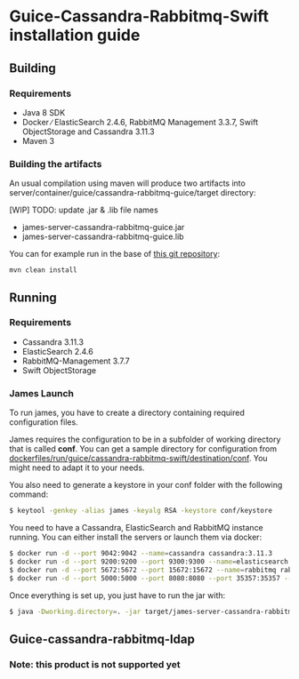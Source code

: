 # Guice-Cassandra-Rabbitmq-Swift installation guide

## Building

### Requirements

 - Java 8 SDK
 - Docker ∕ ElasticSearch 2.4.6, RabbitMQ Management 3.3.7, Swift ObjectStorage and Cassandra 3.11.3
 - Maven 3

### Building the artifacts

An usual compilation using maven will produce two artifacts into server/container/guice/cassandra-rabbitmq-guice/target directory:

[WIP] TODO: update .jar & .lib file names
 * james-server-cassandra-rabbitmq-guice.jar
 * james-server-cassandra-rabbitmq-guice.lib

You can for example run in the base of [this git repository](https://github.com/apache/james-project):

```
mvn clean install
```

## Running

### Requirements

 * Cassandra 3.11.3
 * ElasticSearch 2.4.6
 * RabbitMQ-Management 3.7.7
 * Swift ObjectStorage
### James Launch

To run james, you have to create a directory containing required configuration files.

James requires the configuration to be in a subfolder of working directory that is called **conf**. You can get a sample
directory for configuration from
[dockerfiles/run/guice/cassandra-rabbitmq-swift/destination/conf](https://github.com/apache/james-project/tree/master/dockerfiles/run/guice/cassandra-rabbitmq-swift/destination/conf). You might need to adapt it to your needs.

You also need to generate a keystore in your conf folder with the following command:

```bash
$ keytool -genkey -alias james -keyalg RSA -keystore conf/keystore
```

You need to have a Cassandra, ElasticSearch and RabbitMQ instance running. You can either install the servers or launch them via docker:

```bash
$ docker run -d --port 9042:9042 --name=cassandra cassandra:3.11.3
$ docker run -d --port 9200:9200 --port 9300:9300 --name=elasticsearch elasticsearch:2.4.6
$ docker run -d --port 5672:5672 --port 15672:15672 --name=rabbitmq rabbitmq:3.7.7-management
$ docker run -d --port 5000:5000 --port 8080:8080 --port 35357:35357 --name=swift jeantil/openstack-keystone-swift:pike
```

Once everything is set up, you just have to run the jar with:

```bash
$ java -Dworking.directory=. -jar target/james-server-cassandra-rabbitmq-guice.jar
```

## Guice-cassandra-rabbitmq-ldap
### Note: this product is not supported yet
